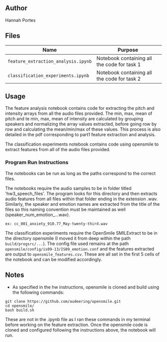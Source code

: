## Author
Hannah Portes


## Files
Name | Purpose
--- | ---
``feature_extraction_analysis.ipynb`` | Notebook containing all the code for task 1
``classification_experiments.ipynb`` | Notebook containing all the code for task 2

## Usage
The feature analysis notebook contains code for extracting the pitch and intensity arrays from all the audio files provided. 
The min, max, mean of pitch and te min, max, mean of intensity are calculated by grouping speakers and normalizing the array values extracted, before going row by row and calculating the mean/min/max of these values. This process is also detailed in the pdf corresponding to part1 feature extraction and analysis.

The classification experiments notebook contains code using opensmile to extract features from all of the audio files provided.

### Program Run Instructions
The notebooks can be run as long as the paths correspond to the correct files.

The notebooks require the audio samples to be in folder titled 'hw3_speech_files'. The program looks for this directory and then extracts audio features from all files within that folder ending in the extension .wav. Similarly, the speaker and emotion names are extracted from the title of the files so this naming convention must be maintained as well (speaker_num_emotion_...wav).

```
ex: cc_001_anxiety_910.77_May-twenty-third.wav
```

The classification experiments require the OpenSmile SMILExtract to be in the directory opensmile (I moved it from deep within the path ``build/progsrc/...``). The config file used remains at the path ``opensmile/config/is09-13/IS09_emotion.conf`` and the features extracted are output to ``opensmile_features.csv``. These are all set in the first 5 cells of the notebook and can be modified accordingly.


## Notes
- As specified in the hw instructions, opensmile is cloned and build using the following commands:

```
git clone https://github.com/audeering/opensmile.git
cd opensmile/
bash build.sh 
```

These are not in the .ipynb file as I ran these commands in my terminal before working on the feature extraction. Once the opensmile code is cloned and configured following the instructions above, the notebook will run.
